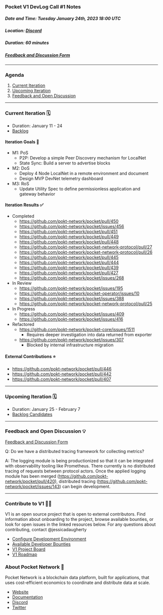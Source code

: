 ### Pocket V1 DevLog Call #1 Notes <!-- omit in toc -->

##### Date and Time: Tuesday January 24th, 2023 18:00 UTC

##### Location: [Discord](https://discord.gg/pokt)

##### Duration: 60 minutes

##### [Feedback and Discussion Form](https://app.sli.do/event/eF13JYg93rGq4pGLRnHLF5)

---

### Agenda <!-- omit in toc -->

1. [Current Iteration](https://github.com/pokt-network/pocket/edit/main/docs/devlog/devlog1.md#current-iteration-%EF%B8%8F)
2. [Upcoming Iteration](https://github.com/pokt-network/pocket/edit/main/docs/devlog/devlog1.md#upcoming-iteration-%EF%B8%8F)
3. [Feedback and Open Discussion](https://github.com/pokt-network/pocket/edit/main/docs/devlog/devlog1.md#feedback-and-open-discussion-)

---

### Current Iteration 🗓️

- Duration: January 11 - 24
- [Backlog](https://github.com/orgs/pokt-network/projects/142/views/12?layout=table&filterQuery=iteration%3A%22Iteration+8%22)

#### Iteration Goals 🎯

- M1: PoS
  - P2P: Develop a simple Peer Discovery mechanism for LocalNet
  - State Sync: Build a server to advertise blocks
- M2: DoS
  - Deploy 4 Node LocalNet in a remote environment and document
  - Design MVP DevNet telemetry dashboard
- M3: RoS
  - Update Utility Spec to define permissionless application and gateway behavior

#### Iteration Results ✅

- Completed
  - https://github.com/pokt-network/pocket/pull/450
  - https://github.com/pokt-network/pocket/issues/456
  - https://github.com/pokt-network/pocket/pull/451
  - https://github.com/pokt-network/pocket/pull/449
  - https://github.com/pokt-network/pocket/pull/448
  - https://github.com/pokt-network/pocket-network-protocol/pull/27
  - https://github.com/pokt-network/pocket-network-protocol/pull/26
  - https://github.com/pokt-network/pocket/pull/445
  - https://github.com/pokt-network/pocket/pull/444
  - https://github.com/pokt-network/pocket/pull/439
  - https://github.com/pokt-network/pocket/pull/427
  - https://github.com/pokt-network/pocket/issues/268
- In Review
  - https://github.com/pokt-network/pocket/issues/195
  - https://github.com/pokt-network/pocket-operator/issues/10
  - https://github.com/pokt-network/pocket/issues/388
  - https://github.com/pokt-network/pocket-network-protocol/pull/25
- In Progress
  - https://github.com/pokt-network/pocket/issues/409
  - https://github.com/pokt-network/pocket/issues/416
- Refactored
  - https://github.com/pokt-network/pocket-core/issues/1511
    - Requires deeper investigation into data returned from exporter
  - https://github.com/pokt-network/pocket/issues/307
    - Blocked by internal infrastructure migration

#### External Contributions ⭐

- https://github.com/pokt-network/pocket/pull/446
- https://github.com/pokt-network/pocket/pull/442
- https://github.com/pokt-network/pocket/pull/407

---

### Upcoming Iteration 🗓️

- Duration: January 25 - February 7
- [Backlog Candidates](https://github.com/orgs/pokt-network/projects/142/views/12?layout=table&filterQuery=iteration%3A%22Iteration+9%22)

---

### Feedback and Open Discussion 💡

[Feedback and Discussion Form](https://app.sli.do/event/eF13JYg93rGq4pGLRnHLF5)

Q: Do we have a distributed tracing framework for collecting metrics?

A: The logging module is being productionized so that it can be integrated with observability tooling like Prometheus. There currently is no distributed tracing of requests between protocol actors. Once the applied logging module has been merged (https://github.com/pokt-network/pocket/pull/420), distributed tracing (https://github.com/pokt-network/pocket/issues/143) can begin development.

---

### Contribute to V1 🧑‍💻

V1 is an open source project that is open to external contributors. Find information about onboarding to the project, browse available bounties, or look for open issues in the linked resources below. For any questions about contributing, contact @jessicadaugherty

- [Configure Development Environment](https://github.com/pokt-network/pocket/blob/main/docs/development/README.md)
- [Available Developer Bounties](https://app.dework.xyz/pokt-network/v1-protocol)
- [V1 Project Board](https://github.com/orgs/pokt-network/projects/142/views/12)
- [V1 Roadmap](https://github.com/pokt-network/pocket/blob/main/docs/roadmap/README.md#m1-pocket-pos-proof-of-stake)

### About Pocket Network 💙

Pocket Network is a blockchain data platform, built for applications, that uses cost-efficient economics to coordinate and distribute data at scale.

- [Website](https://pokt.network)
- [Documentation](https://docs.pokt.network)
- [Discord](https://discord.gg/pokt)
- [Twitter](https://twitter.com/POKTnetwork)

<!-- GITHUB_WIKI: devlog/2023_01_24 -->
